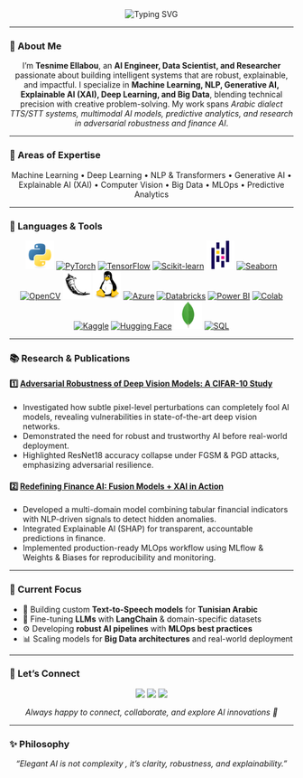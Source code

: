 <div align="center">
  <img src="https://readme-typing-svg.herokuapp.com?font=Poppins&weight=600&size=40&duration=3000&pause=1000&color=0EF7FF&center=true&vCenter=true&width=800&lines=👋+Hi,+I'm+Tesnime+Ellabou;AI+Engineer+%7C+Data+Scientist+%7C+Researcher;Transforming+Data+Into+Intelligence" alt="Typing SVG" />
</div>

---

### 🌌 About Me
<p align="center">
I’m <strong>Tesnime Ellabou</strong>, an <strong>AI Engineer, Data Scientist, and Researcher</strong> passionate about building intelligent systems that are robust, explainable, and impactful.  
I specialize in <strong>Machine Learning, NLP, Generative AI, Explainable AI (XAI), Deep Learning, and Big Data</strong>, blending technical precision with creative problem-solving.  
My work spans <em>Arabic dialect TTS/STT systems, multimodal AI models, predictive analytics, and research in adversarial robustness and finance AI</em>.
</p>

---

### 🧠 Areas of Expertise
<p align="center">
Machine Learning • Deep Learning • NLP & Transformers • Generative AI • Explainable AI (XAI) • Computer Vision • Big Data • MLOps • Predictive Analytics
</p>

---

### 🧰 Languages & Tools
<div align="center">
  <a href="https://www.python.org" target="_blank" rel="noreferrer"><img src="https://raw.githubusercontent.com/devicons/devicon/master/icons/python/python-original.svg" alt="Python" width="50" height="50"/></a>
  <a href="https://pytorch.org/" target="_blank" rel="noreferrer"><img src="https://www.vectorlogo.zone/logos/pytorch/pytorch-icon.svg" alt="PyTorch" width="50" height="50"/></a>
  <a href="https://www.tensorflow.org" target="_blank" rel="noreferrer"><img src="https://www.vectorlogo.zone/logos/tensorflow/tensorflow-icon.svg" alt="TensorFlow" width="50" height="50"/></a>
  <a href="https://scikit-learn.org/" target="_blank" rel="noreferrer"><img src="https://upload.wikimedia.org/wikipedia/commons/0/05/Scikit_learn_logo_small.svg" alt="Scikit-learn" width="50" height="50"/></a>
  <a href="https://pandas.pydata.org/" target="_blank" rel="noreferrer"><img src="https://raw.githubusercontent.com/devicons/devicon/master/icons/pandas/pandas-original.svg" alt="Pandas" width="50" height="50"/></a>
  <a href="https://seaborn.pydata.org/" target="_blank" rel="noreferrer"><img src="https://seaborn.pydata.org/_images/logo-mark-lightbg.svg" alt="Seaborn" width="50" height="50"/></a>
  <a href="https://opencv.org/" target="_blank" rel="noreferrer"><img src="https://www.vectorlogo.zone/logos/opencv/opencv-icon.svg" alt="OpenCV" width="50" height="50"/></a>
  <a href="https://flask.palletsprojects.com/" target="_blank" rel="noreferrer"><img src="https://raw.githubusercontent.com/devicons/devicon/master/icons/flask/flask-original.svg" alt="Flask" width="50" height="50"/></a>
  <a href="https://www.linux.org/" target="_blank" rel="noreferrer"><img src="https://raw.githubusercontent.com/devicons/devicon/master/icons/linux/linux-original.svg" alt="Linux" width="50" height="50"/></a>
  <a href="https://azure.microsoft.com/en-us/" target="_blank" rel="noreferrer"><img src="https://img.icons8.com/color/48/000000/azure-1.png" alt="Azure" width="50" height="50"/></a>
  <a href="https://databricks.com/" target="_blank" rel="noreferrer"><img src="https://img.icons8.com/color/48/000000/databricks.png" alt="Databricks" width="50" height="50"/></a>
  <a href="https://powerbi.microsoft.com/" target="_blank" rel="noreferrer"><img src="https://img.icons8.com/color/48/000000/power-bi.png" alt="Power BI" width="50" height="50"/></a>
  <a href="https://colab.research.google.com/" target="_blank" rel="noreferrer"><img src="https://img.icons8.com/color/48/000000/google-colab.png" alt="Colab" width="50" height="50"/></a>
  <a href="https://www.kaggle.com/" target="_blank" rel="noreferrer"><img src="https://img.icons8.com/color/48/000000/kaggle.png" alt="Kaggle" width="50" height="50"/></a>
  <a href="https://huggingface.co/" target="_blank" rel="noreferrer"><img src="https://img.icons8.com/color/48/000000/hugging-face.png" alt="Hugging Face" width="50" height="50"/></a>
  <a href="https://www.mongodb.com/" target="_blank" rel="noreferrer"><img src="https://raw.githubusercontent.com/devicons/devicon/master/icons/mongodb/mongodb-original.svg" alt="MongoDB" width="50" height="50"/></a>
  <a href="https://www.w3schools.com/sql/" target="_blank" rel="noreferrer"><img src="https://img.icons8.com/color/48/000000/sql.png" alt="SQL" width="50" height="50"/></a>
</div>


---

### 📚 Research & Publications

#### 1️⃣ [Adversarial Robustness of Deep Vision Models: A CIFAR-10 Study](https://www.linkedin.com/feed/update/urn:li:activity:7378375492753690624/)
- Investigated how subtle pixel-level perturbations can completely fool AI models, revealing vulnerabilities in state-of-the-art deep vision networks.  
- Demonstrated the need for robust and trustworthy AI before real-world deployment.  
- Highlighted ResNet18 accuracy collapse under FGSM & PGD attacks, emphasizing adversarial resilience.

#### 2️⃣ [Redefining Finance AI: Fusion Models + XAI in Action](https://www.linkedin.com/feed/update/urn:li:activity:7380187444186529793/)
- Developed a multi-domain model combining tabular financial indicators with NLP-driven signals to detect hidden anomalies.  
- Integrated Explainable AI (SHAP) for transparent, accountable predictions in finance.  
- Implemented production-ready MLOps workflow using MLflow & Weights & Biases for reproducibility and monitoring.  

---

### 🚀 Current Focus
- 🧩 Building custom **Text-to-Speech models** for **Tunisian Arabic**  
- 🧠 Fine-tuning **LLMs** with **LangChain** & domain-specific datasets  
- ⚙️ Developing **robust AI pipelines** with **MLOps best practices**  
- 📊 Scaling models for **Big Data architectures** and real-world deployment  

---

### 🤝 Let’s Connect
<div align="center">
  <a href="mailto:ellabou.tesnime@ieee.org"><img src="https://img.shields.io/badge/Email-D14836?style=for-the-badge&logo=gmail&logoColor=white"/></a>
  <a href="https://www.linkedin.com/in/tesnime-ellabou-3170981b8/" target="_blank"><img src="https://img.shields.io/badge/LinkedIn-0077B5?style=for-the-badge&logo=linkedin&logoColor=white"/></a>
  <a href="https://www.kaggle.com/laboutess" target="_blank"><img src="https://img.shields.io/badge/Kaggle-20BEFF?style=for-the-badge&logo=kaggle&logoColor=white"/></a>
</div>

<p align="center"><em>Always happy to connect, collaborate, and explore AI innovations 🤝</em></p>

---

### ✨ Philosophy
<div align="center">
<em>“Elegant AI is not complexity , it’s clarity, robustness, and explainability.”</em>
</div>

